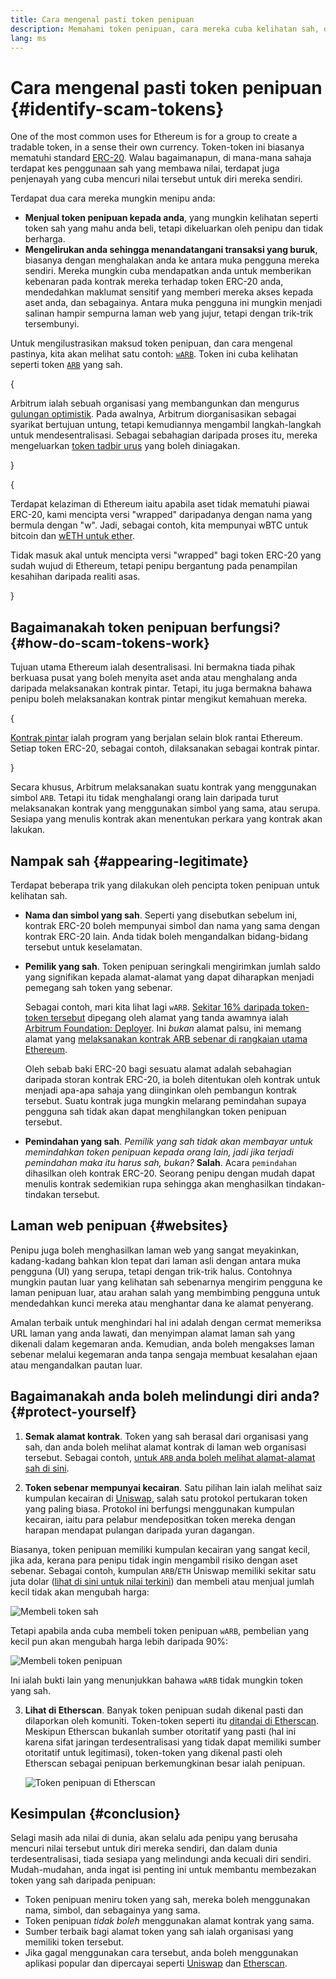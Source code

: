 ```yaml
---
title: Cara mengenal pasti token penipuan
description: Memahami token penipuan, cara mereka cuba kelihatan sah, dan cara mengelakkannya.
lang: ms
---
```


# Cara mengenal pasti token penipuan {#identify-scam-tokens}

One of the most common uses for Ethereum is for a group to create a tradable token, in a sense their own currency. Token-token ini biasanya mematuhi standard [ERC-20](/developers/docs/standards/tokens/erc-20/). Walau bagaimanapun, di mana-mana sahaja terdapat kes penggunaan sah yang membawa nilai, terdapat juga penjenayah yang cuba mencuri nilai tersebut untuk diri mereka sendiri.

Terdapat dua cara mereka mungkin menipu anda:

- **Menjual token penipuan kepada anda**, yang mungkin kelihatan seperti token sah yang mahu anda beli, tetapi dikeluarkan oleh penipu dan tidak berharga.
- **Mengelirukan anda sehingga menandatangani transaksi yang buruk**, biasanya dengan menghalakan anda ke antara muka pengguna mereka sendiri. Mereka mungkin cuba mendapatkan anda untuk memberikan kebenaran pada kontrak mereka terhadap token ERC-20 anda, mendedahkan maklumat sensitif yang memberi mereka akses kepada aset anda, dan sebagainya. Antara muka pengguna ini mungkin menjadi salinan hampir sempurna laman web yang jujur, tetapi dengan trik-trik tersembunyi.

Untuk mengilustrasikan maksud token penipuan, dan cara mengenal pastinya, kita akan melihat satu contoh: [`wARB`](https://etherscan.io/token/0xb047c8032b99841713b8e3872f06cf32beb27b82). Token ini cuba kelihatan seperti token [`ARB`](https://etherscan.io/address/0xb50721bcf8d664c30412cfbc6cf7a15145234ad1) yang sah.

{
<ExpandableCard
title="Apakah itu ARB?"
contentPreview=''>

Arbitrum ialah sebuah organisasi yang membangunkan dan mengurus <a href="/developers/docs/scaling/optimistic-rollups/">gulungan optimistik</a>. Pada awalnya, Arbitrum diorganisasikan sebagai syarikat bertujuan untung, tetapi kemudiannya mengambil langkah-langkah untuk mendesentralisasi. Sebagai sebahagian daripada proses itu, mereka mengeluarkan <a href="/dao/#token-based-membership">token tadbir urus</a> yang boleh diniagakan.

</ExpandableCard>
}

{
<ExpandableCard
title="Mengapakah token penipuan dipanggil wARB?"
contentPreview=''>

Terdapat kelaziman di Ethereum iaitu apabila aset tidak mematuhi piawai ERC-20, kami mencipta versi "wrapped" daripadanya dengan nama yang bermula dengan "w". Jadi, sebagai contoh, kita mempunyai wBTC untuk bitcoin dan <a href="https://cointelegraph.com/news/what-is-wrapped-ethereum-weth-and-how-does-it-work">wETH untuk ether</a>.

Tidak masuk akal untuk mencipta versi "wrapped" bagi token ERC-20 yang sudah wujud di Ethereum, tetapi penipu bergantung pada penampilan kesahihan daripada realiti asas.

</ExpandableCard>
}

## Bagaimanakah token penipuan berfungsi? {#how-do-scam-tokens-work}

Tujuan utama Ethereum ialah desentralisasi. Ini bermakna tiada pihak berkuasa pusat yang boleh menyita aset anda atau menghalang anda daripada melaksanakan kontrak pintar. Tetapi, itu juga bermakna bahawa penipu boleh melaksanakan kontrak pintar mengikut kemahuan mereka.

{
<ExpandableCard
title="What are smart contracts?"
contentPreview=''>

<a href="/developers/docs/smart-contracts/">Kontrak pintar</a> ialah program yang berjalan selain blok rantai Ethereum. Setiap token ERC-20, sebagai contoh, dilaksanakan sebagai kontrak pintar.

</ExpandableCard>
}

Secara khusus, Arbitrum melaksanakan suatu kontrak yang menggunakan simbol `ARB`. Tetapi itu tidak menghalangi orang lain daripada turut melaksanakan kontrak yang menggunakan simbol yang sama, atau serupa. Sesiapa yang menulis kontrak akan menentukan perkara yang kontrak akan lakukan.

## Nampak sah {#appearing-legitimate}

Terdapat beberapa trik yang dilakukan oleh pencipta token penipuan untuk kelihatan sah.

- **Nama dan simbol yang sah**. Seperti yang disebutkan sebelum ini, kontrak ERC-20 boleh mempunyai simbol dan nama yang sama dengan kontrak ERC-20 lain. Anda tidak boleh mengandalkan bidang-bidang tersebut untuk keselamatan.

- **Pemilik yang sah**. Token penipuan seringkali mengirimkan jumlah saldo yang signifikan kepada alamat-alamat yang dapat diharapkan menjadi pemegang sah token yang sebenar.

  Sebagai contoh, mari kita lihat lagi `wARB`. [Sekitar 16% daripada token-token tersebut](https://etherscan.io/token/0xb047c8032b99841713b8e3872f06cf32beb27b82?a=0x1c8db745abe3c8162119b9ef2c13864cd1fdd72f) dipegang oleh alamat yang tanda awamnya ialah [Arbitrum Foundation: Deployer](https://etherscan.io/address/0x1c8db745abe3c8162119b9ef2c13864cd1fdd72f). Ini _bukan_ alamat palsu, ini memang alamat yang [melaksanakan kontrak ARB sebenar di rangkaian utama Ethereum](https://etherscan.io/tx/0x242b50ab4fe9896cb0439cfe6e2321d23feede7eeceb31aa2dbb46fc06ed2670).

  Oleh sebab baki ERC-20 bagi sesuatu alamat adalah sebahagian daripada storan kontrak ERC-20, ia boleh ditentukan oleh kontrak untuk menjadi apa-apa sahaja yang diinginkan oleh pembangun kontrak tersebut. Suatu kontrak juga mungkin melarang pemindahan supaya pengguna sah tidak akan dapat menghilangkan token penipuan tersebut.

- **Pemindahan yang sah**. _Pemilik yang sah tidak akan membayar untuk memindahkan token penipuan kepada orang lain, jadi jika terjadi pemindahan maka itu harus sah, bukan?_ **Salah**. Acara `pemindahan` dihasilkan oleh kontrak ERC-20. Seorang penipu dengan mudah dapat menulis kontrak sedemikian rupa sehingga akan menghasilkan tindakan-tindakan tersebut.

## Laman web penipuan {#websites}

Penipu juga boleh menghasilkan laman web yang sangat meyakinkan, kadang-kadang bahkan klon tepat dari laman asli dengan antara muka pengguna (UI) yang serupa, tetapi dengan trik-trik halus. Contohnya mungkin pautan luar yang kelihatan sah sebenarnya mengirim pengguna ke laman penipuan luar, atau arahan salah yang membimbing pengguna untuk mendedahkan kunci mereka atau menghantar dana ke alamat penyerang.

Amalan terbaik untuk menghindari hal ini adalah dengan cermat memeriksa URL laman yang anda lawati, dan menyimpan alamat laman sah yang dikenali dalam kegemaran anda. Kemudian, anda boleh mengakses laman sebenar melalui kegemaran anda tanpa sengaja membuat kesalahan ejaan atau mengandalkan pautan luar.

## Bagaimanakah anda boleh melindungi diri anda? {#protect-yourself}

1. **Semak alamat kontrak**. Token yang sah berasal dari organisasi yang sah, dan anda boleh melihat alamat kontrak di laman web organisasi tersebut. Sebagai contoh, [untuk `ARB` anda boleh melihat alamat-alamat sah di sini](https://docs.arbitrum.foundation/deployment-addresses#token).

2. **Token sebenar mempunyai kecairan**. Satu pilihan lain ialah melihat saiz kumpulan kecairan di [Uniswap](https://uniswap.org/), salah satu protokol pertukaran token yang paling biasa. Protokol ini berfungsi menggunakan kumpulan kecairan, iaitu para pelabur mendepositkan token mereka dengan harapan mendapat pulangan daripada yuran dagangan.

Biasanya, token penipuan memiliki kumpulan kecairan yang sangat kecil, jika ada, kerana para penipu tidak ingin mengambil risiko dengan aset sebenar. Sebagai contoh, kumpulan `ARB`/`ETH` Uniswap memiliki sekitar satu juta dolar ([lihat di sini untuk nilai terkini](https://info.uniswap.org/#/pools/0x755e5a186f0469583bd2e80d1216e02ab88ec6ca)) dan membeli atau menjual jumlah kecil tidak akan mengubah harga:

![Membeli token sah](./uniswap-real.png)

Tetapi apabila anda cuba membeli token penipuan `wARB`, pembelian yang kecil pun akan mengubah harga lebih daripada 90%:

![Membeli token penipuan](./uniswap-scam.png)

Ini ialah bukti lain yang menunjukkan bahawa `wARB` tidak mungkin token yang sah.

3. **Lihat di Etherscan**. Banyak token penipuan sudah dikenal pasti dan dilaporkan oleh komuniti. Token-token seperti itu [ditandai di Etherscan](https://info.etherscan.com/etherscan-token-reputation/). Meskipun Etherscan bukanlah sumber otoritatif yang pasti (hal ini karena sifat jaringan terdesentralisasi yang tidak dapat memiliki sumber otoritatif untuk legitimasi), token-token yang dikenal pasti oleh Etherscan sebagai penipuan berkemungkinan besar ialah penipuan.

   ![Token penipuan di Etherscan](./etherscan-scam.png)

## Kesimpulan {#conclusion}

Selagi masih ada nilai di dunia, akan selalu ada penipu yang berusaha mencuri nilai tersebut untuk diri mereka sendiri, dan dalam dunia terdesentralisasi, tiada sesiapa yang melindungi anda kecuali diri sendiri. Mudah-mudahan, anda ingat isi penting ini untuk membantu membezakan token yang sah daripada penipuan:

- Token penipuan meniru token yang sah, mereka boleh menggunakan nama, simbol, dan sebagainya yang sama.
- Token penipuan _tidak boleh_ menggunakan alamat kontrak yang sama.
- Sumber terbaik bagi alamat token yang sah ialah organisasi yang memiliki token tersebut.
- Jika gagal menggunakan cara tersebut, anda boleh menggunakan aplikasi popular dan dipercayai seperti [Uniswap](https://app.uniswap.org/#/swap) dan [Etherscan](https://etherscan.io/).
